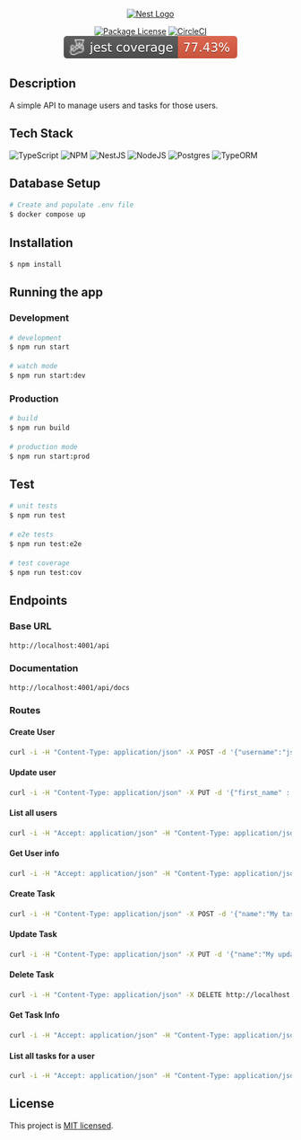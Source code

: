 <p align="center">
  <a href="http://touraxis.com/" target="blank"><img src="https://assets-global.website-files.com/64f709f1309acba2b5ccaa48/65086cff3f18fbe84ee4a16f_TourAxis_Colour.svg" width="200" alt="Nest Logo" /></a>
</p>

<p align="center">
<a href="https://www.npmjs.com/~nestjscore" target="_blank"><img src="https://img.shields.io/npm/l/@nestjs/core.svg" alt="Package License" /></a>
<a href="https://dl.circleci.com/status-badge/redirect/circleci/KWfnK6dwhHt5bTD2oTbL3A/N8yufgdxD6rc3ZiCh8zVUg/tree/main" target="_blank"><img src="https://dl.circleci.com/status-badge/img/circleci/KWfnK6dwhHt5bTD2oTbL3A/N8yufgdxD6rc3ZiCh8zVUg/tree/main.svg?style=shield" alt="CircleCI" /></a>
<a href="https://github.com/BenjaminOsmers/touraxis-test/raw/gh-pages/badges/coverage-jest%20coverage.svg?raw=true" target="_blank"><img src="https://github.com/BenjaminOsmers/touraxis-test/raw/gh-pages/badges/coverage-jest%20coverage.svg?raw=true" alt="Coverage" /></a>
</p>

## Description

A simple API to manage users and tasks for those users.

## Tech Stack

![TypeScript](https://img.shields.io/badge/typescript-%23007ACC.svg?style=for-the-badge&logo=typescript&logoColor=white) ![NPM](https://img.shields.io/badge/NPM-%23000000.svg?style=for-the-badge&logo=npm&logoColor=white) ![NestJS](https://img.shields.io/badge/nestjs-%23E0234E.svg?style=for-the-badge&logo=nestjs&logoColor=white) ![NodeJS](https://img.shields.io/badge/node.js-6DA55F?style=for-the-badge&logo=node.js&logoColor=white) ![Postgres](https://img.shields.io/badge/postgres-%23316192.svg?style=for-the-badge&logo=postgresql&logoColor=white) ![TypeORM](https://img.shields.io/badge/typeorm-%23316192.svg?style=for-the-badge&logo=typeorm&logoColor=white)

## Database Setup

```bash
# Create and populate .env file
$ docker compose up
```

## Installation

```bash
$ npm install
```

## Running the app

### Development

```bash
# development
$ npm run start

# watch mode
$ npm run start:dev
```

### Production

```bash
# build
$ npm run build

# production mode
$ npm run start:prod
```

## Test

```bash
# unit tests
$ npm run test

# e2e tests
$ npm run test:e2e

# test coverage
$ npm run test:cov
```

## Endpoints

### Base URL

```
http://localhost:4001/api
```

### Documentation

```
http://localhost:4001/api/docs
```

### Routes

#### Create User

```sh
curl -i -H "Content-Type: application/json" -X POST -d '{"username":"jsmith","first_name" : "John", "last_name" : "Smith"}' http://localhost:4001/api/users
```

#### Update user

```sh
curl -i -H "Content-Type: application/json" -X PUT -d '{"first_name" : "John", "last_name" : "Doe"}' http://localhost:4001/api/users/{id}
```

#### List all users

```sh
curl -i -H "Accept: application/json" -H "Content-Type: application/json" -X GET http://hostname/api/users
```

#### Get User info

```sh
curl -i -H "Accept: application/json" -H "Content-Type: application/json" -X GET http://localhost:4001/api/users/{id}
```

#### Create Task

```sh
curl -i -H "Content-Type: application/json" -X POST -d '{"name":"My task","description" : "Description of task", "date_time" : "2016-05-25 14:25:00"}' http://localhost:4001/api/users/{user_id}/tasks
```

#### Update Task

```sh
curl -i -H "Content-Type: application/json" -X PUT -d '{"name":"My updated task"}' http://localhost:4001/api/users/{user_id}/tasks/{task_id}
```

#### Delete Task

```sh
curl -i -H "Content-Type: application/json" -X DELETE http://localhost:4001/api/users/{user_id}/tasks/{task_id}
```

#### Get Task Info

```sh
curl -i -H "Accept: application/json" -H "Content-Type: application/json" -X GET http://localhost:4001/api/users/{user_id}/tasks/{task_id}
```

#### List all tasks for a user

```sh
curl -i -H "Accept: application/json" -H "Content-Type: application/json" -X GET http://localhost:4001/api/users/{user_id}/tasks
```

## License

This project is [MIT licensed](LICENSE).

